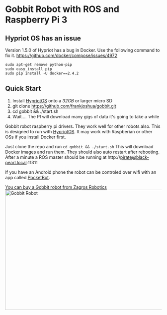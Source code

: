 # Gobbit Robot with ROS and Raspberry Pi 3

## Hypriot OS has an issue
Version 1.5.0 of Hypriot has a bug in Docker. Use the following command to fix it. https://github.com/docker/compose/issues/4972
```
sudo apt-get remove python-pip
sudo easy_install pip
sudo pip install -U docker==2.4.2
```

## Quick Start
1. Install [HypriotOS](http://blog.hypriot.com/) onto a *32GB* or larger micro SD<br>
2. git clone https://github.com/frankjoshua/gobbit.git<br>
3. cd gobbit && ./start.sh<br>
4. Wait.... The PI will download many gigs of data it's going to take a while

Gobbit robot raspberry pi drivers. They work well for other robots also. This is designed to run with [HypriotOS](http://blog.hypriot.com/). It may work with Raspberian or other OSs if you install Docker first. 

Just clone the repo and run `cd gobbit && ./start.sh` This will download Docker images and run them. They should also auto restart after rebooting. After a minute a ROS master should be running at http://pirate@black-pearl.local:11311

If you have an Android phone the robot can be controled over wifi with an app called [PocketBot](https://play.google.com/store/apps/details?id=com.tesseractmobile.pocketbot).

[You can buy a Gobbit robot from Zagros Robotics](http://www.zagrosrobotics.com/shop/item.aspx?itemid=995)
<br>
<img src="http://pocketbot.io/wp-content/uploads/2016/08/nathalia_and_pocketbot_gobbit-1.jpg" alt="Gobbit Robot" width="517" height="385"/>

